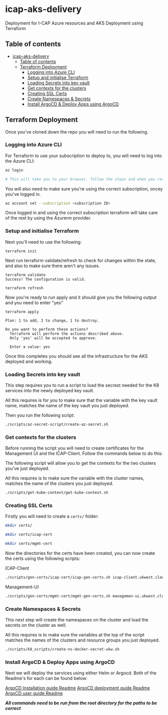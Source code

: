 # icap-aks-delivery

Deployment for I-CAP Azure resources and AKS Deployment using Terraform

## Table of contents

- [icap-aks-delivery](#icap-aks-delivery)
  - [Table of contents](#table-of-contents)
  - [Terraform Deployment](#terraform-deployment)
    - [Logging into Azure CLI](#logging-into-azure-cli)
    - [Setup and initialise Terraform](#setup-and-initialise-terraform)
    - [Loading Secrets into key vault](#loading-secrets-into-key-vault)
    - [Get contexts for the clusters](#get-contexts-for-the-clusters)
    - [Creating SSL Certs](#creating-ssl-certs)
    - [Create Namespaces & Secrets](#create-namespaces--secrets)
    - [Install ArgoCD & Deploy Apps using ArgoCD](#install-argocd--deploy-apps-using-argocd)

## Terraform Deployment

Once you've cloned down the repo you will need to run the following.

### Logging into Azure CLI

For Terraform to use your subscription to deploy to, you will need to log into the Azure CLI:

```bash
az login

# This will take you to your browser, follow the steps and when you return to the cli it will log you in and output the subscriptions you have access to
```

You will also need to make sure you're using the correct subscription, oncey you've logged in.

```bash
az account set --subscription <subscription ID>
```
Once logged in and using the correct subscription terraform will take care of the rest by using the Azurerm provider.

### Setup and initialise Terraform

Next you'll need to use the following:

```
terraform init
```

Next run terraform validate/refresh to check for changes within the state, and also to make sure there aren't any issues.

```
terraform validate
Success! The configuration is valid.

terraform refresh
```

Now you're ready to run apply and it should give you the following output and you need to enter "yes"

```
terraform apply

Plan: 1 to add, 2 to change, 1 to destroy.

Do you want to perform these actions?
  Terraform will perform the actions described above.
  Only 'yes' will be accepted to approve.

  Enter a value: yes
```

Once this completes you should see all the infrastructure for the AKS deployed and working.

### Loading Secrets into key vault

This step requires you to run a script to load the secrest needed for the K8 services into the newly deployed key vault. 

All this requires is for you to make sure that the variable with the key vault name, matches the name of the key vault you just deployed.

Then you run the following script:

```bash
./scripts/az-secret-script/create-az-secret.sh
```

### Get contexts for the clusters

Before running the script you will need to create certificates for the Management UI and the ICAP-Client. Follow the commands below to do this:

The following script will allow you to get the contexts for the two clusters you've just deployed. 

All this requires is to make sure the variable with the cluster names, matches the name of the clusters you just deployed.

```bash
./scripts/get-kube-context/get-kube-context.sh
```

### Creating SSL Certs

Firstly you will need to create a ```certs/``` folder:

```bash
mkdir certs/ 

mkdir certs/icap-cert

mkdir certs/mgmt-cert
```

Now the directories for the certs have been created, you can now create the certs using the following scripts:

ICAP-Client
```bash
./scripts/gen-certs/icap-cert/icap-gen-certs.sh icap-client.ukwest.cloudapp.azure.com
```

Management-UI
```bash
./scripts/gen-certs/mgmt-cert/mgmt-gen-certs.sh managemen-ui.ukwest.cloudapp.azure.com
```

### Create Namespaces & Secrets

This next step will create the namespaces on the cluster and load the secrets on the cluster as well.

All this requires is to make sure the variables at the top of the script matches the names of the clusters and resource groups you just deployed.

```bash
./scripts/k8_scripts/create-ns-docker-secret-ukw.sh
```

### Install ArgoCD & Deploy Apps using ArgoCD

Next we will deploy the services using either Helm or Argocd. Both of the Readme's for each can be found below:

[ArgoCD Installation guide Readme](/argocd/installation-guide/README.md)
[ArgoCD deployment guide Readme](/argocd/deployment-guide/README.md)
[ArgoCD user guide Readme](/argocd/user-guide/README.md)

***All commands need to be run from the root directory for the paths to be correct***